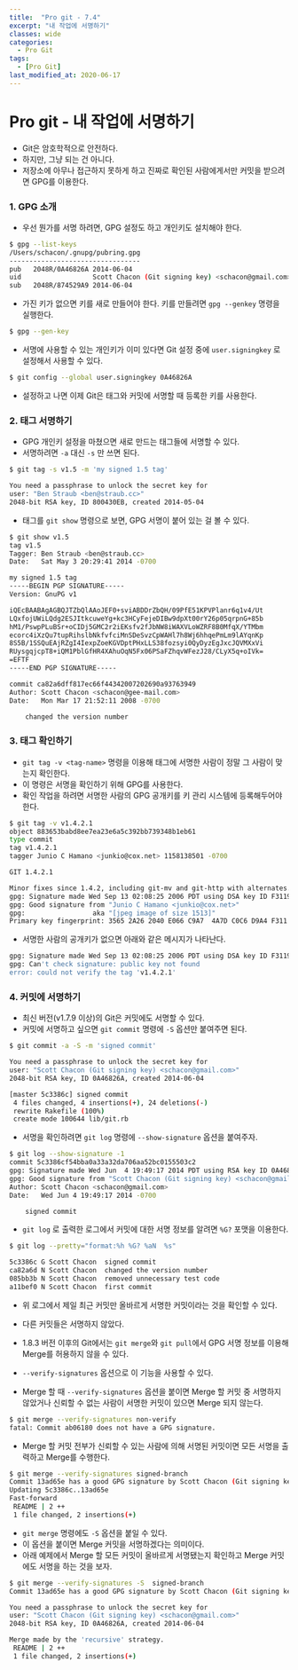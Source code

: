 ```yaml
---
title:  "Pro git - 7.4"
excerpt: "내 작업에 서명하기"
classes: wide
categories:
  - Pro Git
tags:
  - [Pro Git]
last_modified_at: 2020-06-17
---
```




# Pro git - 내 작업에 서명하기

* Git은 암호학적으로 안전하다. 
* 하지만, 그냥 되는 건 아니다. 
* 저장소에 아무나 접근하지 못하게 하고 진짜로 확인된 사람에게서만 커밋을 받으려면 GPG를 이용한다.



### 1. GPG 소개

* 우선 뭔가를 서명 하려면, GPG 설정도 하고 개인키도 설치해야 한다.

```bash
$ gpg --list-keys
/Users/schacon/.gnupg/pubring.gpg
---------------------------------
pub   2048R/0A46826A 2014-06-04
uid                  Scott Chacon (Git signing key) <schacon@gmail.com>
sub   2048R/874529A9 2014-06-04
```

* 가진 키가 없으면 키를 새로 만들어야 한다. 키를 만들려면 `gpg --genkey` 명령을 실행한다.

```bash
$ gpg --gen-key
```

* 서명에 사용할 수 있는 개인키가 이미 있다면 Git 설정 중에 `user.signingkey` 로 설정해서 사용할 수 있다.

```bash
$ git config --global user.signingkey 0A46826A
```

* 설정하고 나면 이제 Git은 태그와 커밋에 서명할 때 등록한 키를 사용한다.



### 2. 태그 서명하기

* GPG 개인키 설정을 마쳤으면 새로 만드는 태그들에 서명할 수 있다. 
* 서명하려면 `-a` 대신 `-s` 만 쓰면 된다.

```bash
$ git tag -s v1.5 -m 'my signed 1.5 tag'

You need a passphrase to unlock the secret key for
user: "Ben Straub <ben@straub.cc>"
2048-bit RSA key, ID 800430EB, created 2014-05-04
```

* 태그를 `git show` 명령으로 보면, GPG 서명이 붙어 있는 걸 볼 수 있다.

```bash
$ git show v1.5
tag v1.5
Tagger: Ben Straub <ben@straub.cc>
Date:   Sat May 3 20:29:41 2014 -0700

my signed 1.5 tag
-----BEGIN PGP SIGNATURE-----
Version: GnuPG v1

iQEcBAABAgAGBQJTZbQlAAoJEF0+sviABDDrZbQH/09PfE51KPVPlanr6q1v4/Ut
LQxfojUWiLQdg2ESJItkcuweYg+kc3HCyFejeDIBw9dpXt00rY26p05qrpnG+85b
hM1/PswpPLuBSr+oCIDj5GMC2r2iEKsfv2fJbNW8iWAXVLoWZRF8B0MfqX/YTMbm
ecorc4iXzQu7tupRihslbNkfvfciMnSDeSvzCpWAHl7h8Wj6hhqePmLm9lAYqnKp
8S5B/1SSQuEAjRZgI4IexpZoeKGVDptPHxLLS38fozsyi0QyDyzEgJxcJQVMXxVi
RUysgqjcpT8+iQM1PblGfHR4XAhuOqN5Fx06PSaFZhqvWFezJ28/CLyX5q+oIVk=
=EFTF
-----END PGP SIGNATURE-----

commit ca82a6dff817ec66f44342007202690a93763949
Author: Scott Chacon <schacon@gee-mail.com>
Date:   Mon Mar 17 21:52:11 2008 -0700

    changed the version number
```



### 3. 태그 확인하기

* `git tag -v <tag-name>` 명령을 이용해 태그에 서명한 사람이 정말 그 사람이 맞는지 확인한다. 
* 이 명령은 서명을 확인하기 위해 GPG를 사용한다. 
* 확인 작업을 하려면 서명한 사람의 GPG 공개키를 키 관리 시스템에 등록해두어야 한다.

```bash
$ git tag -v v1.4.2.1
object 883653babd8ee7ea23e6a5c392bb739348b1eb61
type commit
tag v1.4.2.1
tagger Junio C Hamano <junkio@cox.net> 1158138501 -0700

GIT 1.4.2.1

Minor fixes since 1.4.2, including git-mv and git-http with alternates.
gpg: Signature made Wed Sep 13 02:08:25 2006 PDT using DSA key ID F3119B9A
gpg: Good signature from "Junio C Hamano <junkio@cox.net>"
gpg:                 aka "[jpeg image of size 1513]"
Primary key fingerprint: 3565 2A26 2040 E066 C9A7  4A7D C0C6 D9A4 F311 9B9A
```

* 서명한 사람의 공개키가 없으면 아래와 같은 메시지가 나타난다.

```bash
gpg: Signature made Wed Sep 13 02:08:25 2006 PDT using DSA key ID F3119B9A
gpg: Can't check signature: public key not found
error: could not verify the tag 'v1.4.2.1'
```



### 4. 커밋에 서명하기

* 최신 버전(v1.7.9 이상)의 Git은 커밋에도 서명할 수 있다. 
* 커밋에 서명하고 싶으면 `git commit` 명령에 `-S` 옵션만 붙여주면 된다.

```bash
$ git commit -a -S -m 'signed commit'

You need a passphrase to unlock the secret key for
user: "Scott Chacon (Git signing key) <schacon@gmail.com>"
2048-bit RSA key, ID 0A46826A, created 2014-06-04

[master 5c3386c] signed commit
 4 files changed, 4 insertions(+), 24 deletions(-)
 rewrite Rakefile (100%)
 create mode 100644 lib/git.rb
```

* 서명을 확인하려면 `git log` 명령에 `--show-signature` 옵션을 붙여주자.

```bash
$ git log --show-signature -1
commit 5c3386cf54bba0a33a32da706aa52bc0155503c2
gpg: Signature made Wed Jun  4 19:49:17 2014 PDT using RSA key ID 0A46826A
gpg: Good signature from "Scott Chacon (Git signing key) <schacon@gmail.com>"
Author: Scott Chacon <schacon@gmail.com>
Date:   Wed Jun 4 19:49:17 2014 -0700

    signed commit
```

* `git log` 로 출력한 로그에서 커밋에 대한 서명 정보를 알려면 `%G?` 포맷을 이용한다.

```bash
$ git log --pretty="format:%h %G? %aN  %s"

5c3386c G Scott Chacon  signed commit
ca82a6d N Scott Chacon  changed the version number
085bb3b N Scott Chacon  removed unnecessary test code
a11bef0 N Scott Chacon  first commit
```

* 위 로그에서 제일 최근 커밋만 올바르게 서명한 커밋이라는 것을 확인할 수 있다. 
* 다른 커밋들은 서명하지 않았다.

* 1.8.3 버전 이후의 Git에서는 `git merge`와 `git pull`에서 GPG 서명 정보를 이용해 Merge를 허용하지 않을 수 있다.
* `--verify-signatures` 옵션으로 이 기능을 사용할 수 있다.

* Merge 할 때 `--verify-signatures` 옵션을 붙이면 Merge 할 커밋 중 서명하지 않았거나 신뢰할 수 없는 사람이 서명한 커밋이 있으면 Merge 되지 않는다.

```bash
$ git merge --verify-signatures non-verify
fatal: Commit ab06180 does not have a GPG signature.
```

* Merge 할 커밋 전부가 신뢰할 수 있는 사람에 의해 서명된 커밋이면 모든 서명을 출력하고 Merge를 수행한다.

```bash
$ git merge --verify-signatures signed-branch
Commit 13ad65e has a good GPG signature by Scott Chacon (Git signing key) <schacon@gmail.com>
Updating 5c3386c..13ad65e
Fast-forward
 README | 2 ++
 1 file changed, 2 insertions(+)
```

* `git merge` 명령에도 `-S` 옵션을 붙일 수 있다. 
* 이 옵션을 붙이면 Merge 커밋을 서명하겠다는 의미이다. 
* 아래 예제에서 Merge 할 모든 커밋이 올바르게 서명됐는지 확인하고 Merge 커밋에도 서명을 하는 것을 보자.

```bash
$ git merge --verify-signatures -S  signed-branch
Commit 13ad65e has a good GPG signature by Scott Chacon (Git signing key) <schacon@gmail.com>

You need a passphrase to unlock the secret key for
user: "Scott Chacon (Git signing key) <schacon@gmail.com>"
2048-bit RSA key, ID 0A46826A, created 2014-06-04

Merge made by the 'recursive' strategy.
 README | 2 ++
 1 file changed, 2 insertions(+)
```

